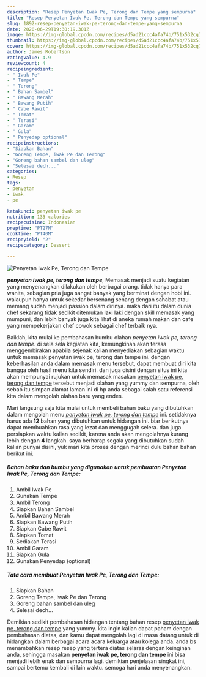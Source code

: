 ```yaml
---
description: "Resep Penyetan Iwak Pe, Terong dan Tempe yang sempurna"
title: "Resep Penyetan Iwak Pe, Terong dan Tempe yang sempurna"
slug: 1892-resep-penyetan-iwak-pe-terong-dan-tempe-yang-sempurna
date: 2020-06-29T19:30:19.301Z
image: https://img-global.cpcdn.com/recipes/d5ad21ccc4afa74b/751x532cq70/penyetan-iwak-pe-terong-dan-tempe-foto-resep-utama.jpg
thumbnail: https://img-global.cpcdn.com/recipes/d5ad21ccc4afa74b/751x532cq70/penyetan-iwak-pe-terong-dan-tempe-foto-resep-utama.jpg
cover: https://img-global.cpcdn.com/recipes/d5ad21ccc4afa74b/751x532cq70/penyetan-iwak-pe-terong-dan-tempe-foto-resep-utama.jpg
author: James Robertson
ratingvalue: 4.9
reviewcount: 4
recipeingredient:
- " Iwak Pe"
- " Tempe"
- " Terong"
- " Bahan Sambel"
- " Bawang Merah"
- " Bawang Putih"
- " Cabe Rawit"
- " Tomat"
- " Terasi"
- " Garam"
- " Gula"
- " Penyedap optional"
recipeinstructions:
- "Siapkan Bahan"
- "Goreng Tempe, iwak Pe dan Terong"
- "Goreng bahan sambel dan uleg"
- "Selesai dech..."
categories:
- Resep
tags:
- penyetan
- iwak
- pe

katakunci: penyetan iwak pe 
nutrition: 133 calories
recipecuisine: Indonesian
preptime: "PT27M"
cooktime: "PT40M"
recipeyield: "2"
recipecategory: Dessert

---
```



![Penyetan Iwak Pe, Terong dan Tempe](https://img-global.cpcdn.com/recipes/d5ad21ccc4afa74b/751x532cq70/penyetan-iwak-pe-terong-dan-tempe-foto-resep-utama.jpg)

<b><i>penyetan iwak pe, terong dan tempe</i></b>, Memasak menjadi suatu kegiatan yang menyenangkan dilakukan oleh berbagai orang. tidak hanya para wanita, sebagian pria juga sangat banyak yang berminat dengan hobi ini. walaupun hanya untuk sekedar bersenang senang dengan sahabat atau memang sudah menjadi passion dalam dirinya. maka dari itu dalam dunia chef sekarang tidak sedikit ditemukan laki laki dengan skill memasak yang mumpuni, dan lebih banyak juga kita lihat di aneka rumah makan dan cafe yang mempekerjakan chef cowok sebagai chef terbaik nya.



Baiklah, kita mulai ke pembahasan bumbu olahan <i>penyetan iwak pe, terong dan tempe</i>. di sela sela kegiatan kita, kemungkinan akan terasa menggembirakan apabila sejenak kalian menyediakan sebagian waktu untuk memasak penyetan iwak pe, terong dan tempe ini. dengan keberhasilan anda dalam memasak menu tersebut, dapat membuat diri kita bangga oleh hasil menu kita sendiri. dan juga disini dengan situs ini kita akan mempunyai rujukan untuk memasak masakan <u>penyetan iwak pe, terong dan tempe</u> tersebut menjadi olahan yang yummy dan sempurna, oleh sebab itu simpan alamat laman ini di hp anda sebagai salah satu referensi kita dalam mengolah olahan baru yang endes.


Mari langsung saja kita mulai untuk membeli bahan baku yang dibutuhkan dalam mengolah menu <u><i>penyetan iwak pe, terong dan tempe</i></u> ini. setidaknya harus ada <b>12</b> bahan yang dibutuhkan untuk hidangan ini. biar berikutnya dapat membuahkan rasa yang lezat dan menggugah selera. dan juga persiapkan waktu kalian sedikit, karena anda akan mengolahnya kurang lebih dengan <b>4</b> langkah. saya berharap segala yang dibutuhkan sudah kalian punyai disini, yuk mari kita proses dengan merinci dulu bahan bahan berikut ini.

<!--inarticleads1-->

##### Bahan baku dan bumbu yang digunakan untuk pembuatan Penyetan Iwak Pe, Terong dan Tempe:

1. Ambil  Iwak Pe
1. Gunakan  Tempe
1. Ambil  Terong
1. Siapkan  Bahan Sambel
1. Ambil  Bawang Merah
1. Siapkan  Bawang Putih
1. Siapkan  Cabe Rawit
1. Siapkan  Tomat
1. Sediakan  Terasi
1. Ambil  Garam
1. Siapkan  Gula
1. Gunakan  Penyedap (optional)




<!--inarticleads2-->

##### Tata cara membuat Penyetan Iwak Pe, Terong dan Tempe:

1. Siapkan Bahan
1. Goreng Tempe, iwak Pe dan Terong
1. Goreng bahan sambel dan uleg
1. Selesai dech...




Demikian sedikit pembahasan hidangan tentang bahan resep <u>penyetan iwak pe, terong dan tempe</u> yang yummy. kita ingin kalian dapat paham dengan pembahasan diatas, dan kamu dapat mengolah lagi di masa datang untuk di hidangkan dalam berbagai acara acara keluarga atau kolega anda. anda bs menambahkan resep resep yang tertera diatas selaras dengan keinginan anda, sehingga masakan <b>penyetan iwak pe, terong dan tempe</b> ini bisa menjadi lebih enak dan sempurna lagi. demikian penjelasan singkat ini, sampai bertemu kembali di lain waktu. semoga hari anda menyenangkan.
